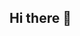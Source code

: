 ## Hi there 👋

<!--
*Movixk/Movixk** is a ✨ _special_ ✨ repository because its `README.md` (this file) appears on your GitHub profile.

Here are some ideas to get you started:

- 🔭 I’m currently working on summoners war
- 🌱 I’m currently learning summoners war
- 👯 I’m looking to collaborate with summoners war
- 🤔 I’m looking for help with playing summoners war
- 💬 Ask me about summoners war please
- 📫 How to reach me: @movixk on insta
- 😄 Pronouns: summoners/war
- ⚡ Fun fact: i love summoners war
-->
